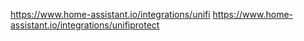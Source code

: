 https://www.home-assistant.io/integrations/unifi
https://www.home-assistant.io/integrations/unifiprotect